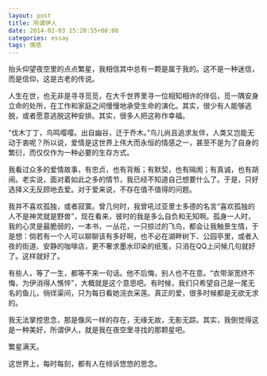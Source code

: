 ```yaml
---
layout: post
title: 所谓伊人
date: 2014-02-03 15:20:55+08:00
categories: essay
tags: 情感
---
```


抬头仰望夜空里的点点繁星，我相信其中总有一颗是属于我的。这不是一种迷信，而是信仰，这是古老的传说。

人生在世，也无非是寻寻觅觅，在大千世界里寻一位相知相许的伴侣，觅一隅安身立命的处所，在工作和家庭之间慢慢地承受生命的演化。其实，很少有人能够逃脱，或者愿意逃脱这种安排。其实，很多人把这称作幸福。

“伐木丁丁，鸟鸣嘤嘤。出自幽谷，迁于乔木。”鸟儿尚且追求友伴，人类又岂能无动于衷呢？所以说，爱情是这世界上伟大而永恒的情感之一，甚至不是为了自身的繁衍，而仅仅作为一种必要的生存方式。

我看过众多的爱情故事，有忠贞，也有背叛；有默契，也有隔阂；有真诚，也有胡闹。老实说，面对着如此之多的情节，我已经不知道自己想要什么了。于是，只好选择义无反顾地去爱。对于爱来说，不存在值不值得的问题。

我并不喜欢孤独，或者寂寞。曾几何时，我曾吼过亚里士多德的名言“喜欢孤独的人不是神灵就是野兽”，现在看来，彼时的我是多么自负和无知啊。孤身一人时，我的心灵是最脆弱的，一本书，一丛花，一只掠过的飞鸟，都会让我触景生情，于是想：倘若有一个人可以聊聊该有多好啊，也不必在湖畔树下、公园亭里，或者入夜的街道、安静的咖啡店，更不奢求墨水印染的纸笺，只消在QQ上问候几句就好了。这样就好了。

有些人，等了一生，都等不来一句话。他不后悔，别人也不在意。“衣带渐宽终不悔，为伊消得人憔悴”，大概就是这个意思吧。有时候，我们只希望自己是一尾无名的鱼儿，徜徉渠间，只为每日看她浣衣采莲。真正的爱，很多时候都是无欲无求的。

我无法掌控思念，那是像风一样的存在，无缘无故，无影无踪。其实，我倒觉得这是一种美好，所谓伊人，就是我在夜空里寻找的那颗星吧。

繁星满天。

这世界上，每时每刻，都有人在倾诉悠悠的思念。
